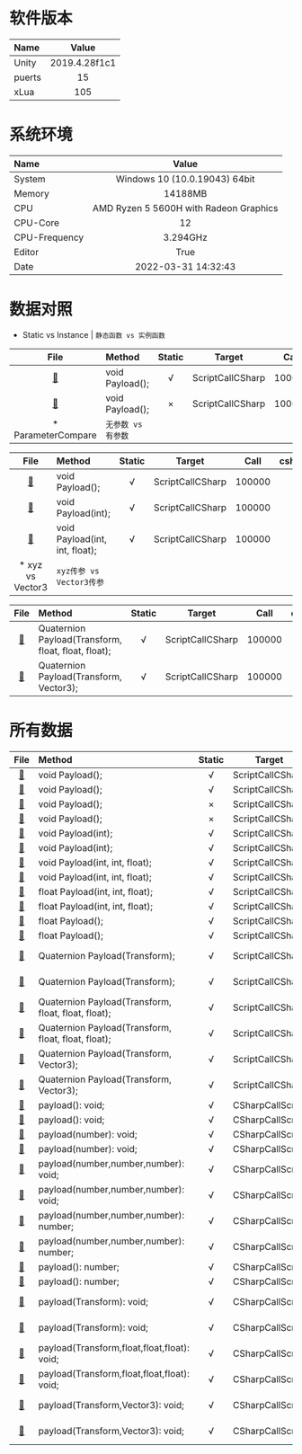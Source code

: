 
# 软件版本
| Name            | Value             |
| :----           | :----:            |
| Unity           | 2019.4.28f1c1               |
| puerts          | 15               |
| xLua            | 105               |
# 系统环境
| Name            | Value             |
| :----           | :----:            |
| System          | Windows 10  (10.0.19043) 64bit               |
| Memory          | 14188MB             |
| CPU             | AMD Ryzen 5 5600H with Radeon Graphics                |
| CPU-Core        | 12               |
| CPU-Frequency   | 3.294GHz            |
| Editor          | True               |
| Date            | 2022-03-31 14:32:43               |
# 数据对照
* Static vs Instance | 	`静态函数 vs 实例函数`

| File      | Method    | Static    | Target    | Call      | csharp(ms)| puerts(ms)| xLua(ms)  | csharpResult  | puertsResult  | xLuaResult    |
| :----:    | :----     | :----:    | :----:    | :----:    | :----:    | :----:    | :----:    | :----:        | :----:        | :----:        |
| [:page_facing_up:](/Assets/CScripts/Examples/Example1.cs)       | void Payload();       | √       | ScriptCallCSharp       | 100000       | 1.0       | 148.5       | 211.0       | `null`           | `null`           | `null`          |
| [:page_facing_up:](/Assets/CScripts/Examples/Example2.cs)       | void Payload();       | ×       | ScriptCallCSharp       | 100000       | 1.0       | 163.0       | 305.1       | `null`           | `null`           | `null`          |
* ParameterCompare | 	`无参数 vs 有参数`

| File      | Method    | Static    | Target    | Call      | csharp(ms)| puerts(ms)| xLua(ms)  | csharpResult  | puertsResult  | xLuaResult    |
| :----:    | :----     | :----:    | :----:    | :----:    | :----:    | :----:    | :----:    | :----:        | :----:        | :----:        |
| [:page_facing_up:](/Assets/CScripts/Examples/Example1.cs)       | void Payload();       | √       | ScriptCallCSharp       | 100000       | 1.0       | 148.5       | 211.0       | `null`           | `null`           | `null`          |
| [:page_facing_up:](/Assets/CScripts/Examples/Example3.cs)       | void Payload(int);       | √       | ScriptCallCSharp       | 100000       | 1.0       | 183.0       | 248.1       | `null`           | `null`           | `null`          |
| [:page_facing_up:](/Assets/CScripts/Examples/Example4.cs)       | void Payload(int, int, float);       | √       | ScriptCallCSharp       | 100000       | 1.0       | 251.1       | 298.1       | `null`           | `null`           | `null`          |
* xyz vs Vector3 | 	`xyz传参 vs Vector3传参`

| File      | Method    | Static    | Target    | Call      | csharp(ms)| puerts(ms)| xLua(ms)  | csharpResult  | puertsResult  | xLuaResult    |
| :----:    | :----     | :----:    | :----:    | :----:    | :----:    | :----:    | :----:    | :----:        | :----:        | :----:        |
| [:page_facing_up:](/Assets/CScripts/Examples/Example8.cs)       | Quaternion Payload(Transform, float, float, float);       | √       | ScriptCallCSharp       | 100000       | 31.0       | 390.1       | 364.1       | (-0.1, -0.1, -0.2, -1.0)           | (-0.1, -0.1, -0.2, -1.0)           | (-0.1, -0.1, -0.2, -1.0)          |
| [:page_facing_up:](/Assets/CScripts/Examples/Example9.cs)       | Quaternion Payload(Transform, Vector3);       | √       | ScriptCallCSharp       | 100000       | 20.0       | 359.1       | 366.1       | (-0.3, -0.5, -0.8, -0.3)           | (-0.3, -0.5, -0.8, -0.3)           | (-0.3, -0.5, -0.8, -0.3)          |
# 所有数据
| File      | Method    | Static    | Target    | Call      | csharp(ms)| puerts(ms)| xLua(ms)  | csharpResult  | puertsResult  | xLuaResult    |
| :----:    | :----     | :----:    | :----:    | :----:    | :----:    | :----:    | :----:    | :----:        | :----:        | :----:        |
| [:page_facing_up:](/Assets/CScripts/Examples/Example1.cs)       | void Payload();       | √       | ScriptCallCSharp       | 10000       | 1.0       | 18.0       | 23.0       | `null`           | `null`           | `null`          |
| [:page_facing_up:](/Assets/CScripts/Examples/Example1.cs)       | void Payload();       | √       | ScriptCallCSharp       | 100000       | 1.0       | 148.5       | 211.0       | `null`           | `null`           | `null`          |
| [:page_facing_up:](/Assets/CScripts/Examples/Example2.cs)       | void Payload();       | ×       | ScriptCallCSharp       | 10000       | 1.0       | 18.0       | 34.0       | `null`           | `null`           | `null`          |
| [:page_facing_up:](/Assets/CScripts/Examples/Example2.cs)       | void Payload();       | ×       | ScriptCallCSharp       | 100000       | 1.0       | 163.0       | 305.1       | `null`           | `null`           | `null`          |
| [:page_facing_up:](/Assets/CScripts/Examples/Example3.cs)       | void Payload(int);       | √       | ScriptCallCSharp       | 10000       | 0.0       | 29.0       | 25.0       | `null`           | `null`           | `null`          |
| [:page_facing_up:](/Assets/CScripts/Examples/Example3.cs)       | void Payload(int);       | √       | ScriptCallCSharp       | 100000       | 1.0       | 183.0       | 248.1       | `null`           | `null`           | `null`          |
| [:page_facing_up:](/Assets/CScripts/Examples/Example4.cs)       | void Payload(int, int, float);       | √       | ScriptCallCSharp       | 10000       | 1.0       | 27.0       | 30.0       | `null`           | `null`           | `null`          |
| [:page_facing_up:](/Assets/CScripts/Examples/Example4.cs)       | void Payload(int, int, float);       | √       | ScriptCallCSharp       | 100000       | 1.0       | 251.1       | 298.1       | `null`           | `null`           | `null`          |
| [:page_facing_up:](/Assets/CScripts/Examples/Example5.cs)       | float Payload(int, int, float);       | √       | ScriptCallCSharp       | 10000       | 0.0       | 30.0       | 35.0       | 1.500183E+08           | 1.50015E+08           | 150015000          |
| [:page_facing_up:](/Assets/CScripts/Examples/Example5.cs)       | float Payload(int, int, float);       | √       | ScriptCallCSharp       | 100000       | 2.0       | 269.1       | 319.1       | 1.500022E+10           | 1.500015E+10           | 15000150000          |
| [:page_facing_up:](/Assets/CScripts/Examples/Example6.cs)       | float Payload();       | √       | ScriptCallCSharp       | 10000       | 1.0       | 19.0       | 26.0       | 60000           | 60000           | 60000          |
| [:page_facing_up:](/Assets/CScripts/Examples/Example6.cs)       | float Payload();       | √       | ScriptCallCSharp       | 100000       | 1.0       | 158.0       | 239.1       | 600000           | 600000           | 600000          |
| [:page_facing_up:](/Assets/CScripts/Examples/Example7.cs)       | Quaternion Payload(Transform);       | √       | ScriptCallCSharp       | 10000       | 4.0       | 44.0       | 38.0       | (-0.1, -0.1, -0.1, 1.0)           | (-0.1, -0.1, -0.1, 1.0)           | (-0.1, -0.1, -0.1, 1.0)          |
| [:page_facing_up:](/Assets/CScripts/Examples/Example7.cs)       | Quaternion Payload(Transform);       | √       | ScriptCallCSharp       | 100000       | 19.0       | 289.1       | 283.1       | (-0.5, -0.4, -0.4, 0.6)           | (-0.5, -0.4, -0.4, 0.6)           | (-0.5, -0.4, -0.4, 0.6)          |
| [:page_facing_up:](/Assets/CScripts/Examples/Example8.cs)       | Quaternion Payload(Transform, float, float, float);       | √       | ScriptCallCSharp       | 10000       | 4.0       | 42.0       | 38.0       | (0.4, 0.5, 0.7, 0.0)           | (0.4, 0.5, 0.7, 0.0)           | (0.4, 0.5, 0.7, 0.0)          |
| [:page_facing_up:](/Assets/CScripts/Examples/Example8.cs)       | Quaternion Payload(Transform, float, float, float);       | √       | ScriptCallCSharp       | 100000       | 31.0       | 390.1       | 364.1       | (-0.1, -0.1, -0.2, -1.0)           | (-0.1, -0.1, -0.2, -1.0)           | (-0.1, -0.1, -0.2, -1.0)          |
| [:page_facing_up:](/Assets/CScripts/Examples/Example9.cs)       | Quaternion Payload(Transform, Vector3);       | √       | ScriptCallCSharp       | 10000       | 2.0       | 40.0       | 41.0       | (-0.3, -0.5, -0.8, 0.1)           | (-0.3, -0.5, -0.8, 0.1)           | (-0.3, -0.5, -0.8, 0.1)          |
| [:page_facing_up:](/Assets/CScripts/Examples/Example9.cs)       | Quaternion Payload(Transform, Vector3);       | √       | ScriptCallCSharp       | 100000       | 20.0       | 359.1       | 366.1       | (-0.3, -0.5, -0.8, -0.3)           | (-0.3, -0.5, -0.8, -0.3)           | (-0.3, -0.5, -0.8, -0.3)          |
| [:page_facing_up:](/Assets/CScripts/Examples/Example101.cs)       | payload(): void;       | √       | CSharpCallScript       | 10000       | `fail`       | 8.0       | 3.0       | `null`           | `null`           | `null`          |
| [:page_facing_up:](/Assets/CScripts/Examples/Example101.cs)       | payload(): void;       | √       | CSharpCallScript       | 100000       | `fail`       | 27.0       | 8.0       | `null`           | `null`           | `null`          |
| [:page_facing_up:](/Assets/CScripts/Examples/Example103.cs)       | payload(number): void;       | √       | CSharpCallScript       | 10000       | `fail`       | 7.0       | 1.0       | `null`           | `null`           | `null`          |
| [:page_facing_up:](/Assets/CScripts/Examples/Example103.cs)       | payload(number): void;       | √       | CSharpCallScript       | 100000       | `fail`       | 37.0       | 7.0       | `null`           | `null`           | `null`          |
| [:page_facing_up:](/Assets/CScripts/Examples/Example104.cs)       | payload(number,number,number): void;       | √       | CSharpCallScript       | 10000       | `fail`       | 7.0       | 1.0       | `null`           | `null`           | `null`          |
| [:page_facing_up:](/Assets/CScripts/Examples/Example104.cs)       | payload(number,number,number): void;       | √       | CSharpCallScript       | 100000       | `fail`       | 57.0       | 9.0       | `null`           | `null`           | `null`          |
| [:page_facing_up:](/Assets/CScripts/Examples/Example105.cs)       | payload(number,number,number): number;       | √       | CSharpCallScript       | 10000       | `fail`       | 10.0       | 2.0       | `null`           | 1.500183E+08           | 1.500183E+08          |
| [:page_facing_up:](/Assets/CScripts/Examples/Example105.cs)       | payload(number,number,number): number;       | √       | CSharpCallScript       | 100000       | `fail`       | 74.0       | 11.0       | `null`           | 1.500022E+10           | 1.500022E+10          |
| [:page_facing_up:](/Assets/CScripts/Examples/Example106.cs)       | payload(): number;       | √       | CSharpCallScript       | 10000       | `fail`       | 7.0       | 2.0       | `null`           | 60000           | 60000          |
| [:page_facing_up:](/Assets/CScripts/Examples/Example106.cs)       | payload(): number;       | √       | CSharpCallScript       | 100000       | `fail`       | 46.0       | 9.0       | `null`           | 600000           | 600000          |
| [:page_facing_up:](/Assets/CScripts/Examples/Example107.cs)       | payload(Transform): void;       | √       | CSharpCallScript       | 10000       | `fail`       | 54.0       | 71.0       | `null`           | (-0.1, -0.1, -0.1, 1.0)           | (-0.1, -0.1, -0.1, 1.0)          |
| [:page_facing_up:](/Assets/CScripts/Examples/Example107.cs)       | payload(Transform): void;       | √       | CSharpCallScript       | 100000       | `fail`       | 501.1       | 696.2       | `null`           | (-0.5, -0.4, -0.4, 0.6)           | (-0.5, -0.4, -0.4, 0.6)          |
| [:page_facing_up:](/Assets/CScripts/Examples/Example108.cs)       | payload(Transform,float,float,float): void;       | √       | CSharpCallScript       | 10000       | `fail`       | 56.0       | 72.0       | `null`           | (0.4, 0.5, 0.7, 0.0)           | (0.4, 0.5, 0.7, 0.0)          |
| [:page_facing_up:](/Assets/CScripts/Examples/Example108.cs)       | payload(Transform,float,float,float): void;       | √       | CSharpCallScript       | 100000       | `fail`       | 552.1       | 711.9       | `null`           | (-0.1, -0.1, -0.2, -1.0)           | (-0.1, -0.1, -0.2, -1.0)          |
| [:page_facing_up:](/Assets/CScripts/Examples/Example109.cs)       | payload(Transform,Vector3): void;       | √       | CSharpCallScript       | 10000       | `fail`       | 75.0       | 83.0       | `null`           | (-0.3, -0.5, -0.8, 0.1)           | (-0.3, -0.5, -0.8, 0.1)          |
| [:page_facing_up:](/Assets/CScripts/Examples/Example109.cs)       | payload(Transform,Vector3): void;       | √       | CSharpCallScript       | 100000       | `fail`       | 721.2       | 831.2       | `null`           | (-0.3, -0.5, -0.8, -0.3)           | (-0.3, -0.5, -0.8, -0.3)          |